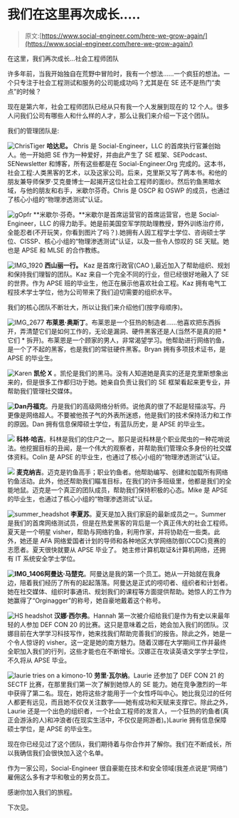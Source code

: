 # 我们在这里再次成长.....

> 原文:[https://www.social-engineer.com/here-we-grow-again/](https://www.social-engineer.com/here-we-grow-again/)

在这里，我们再次成长…社会工程师团队

许多年前，当我开始独自在荒野中冒险时，我有一个想法……一个疯狂的想法。一个只专注于社会工程测试和服务的公司能成功吗？尤其是在 SE 还不是热门“卖点”的时候？

现在是第六年，社会工程师团队已经从只有我一个人发展到现在的 12 个人。很多人问我们公司有哪些人和什么样的人才，那么让我们来介绍一下这个团队。

我们的管理团队是:

![ChrisTiger](../Images/570a1b2c0f2802b4e668e167b12b88ca.png) **哈达尼。** Chris 是 Social-Engineer，LLC 的首席执行官兼创始人。他一开始把 SE 作为一种爱好，并由此产生了 SE 框架、SEPodcast、SENewsletter 和博客，所有这些都是在 Social-Engineer.Org 完成的。这本书，社会工程:人类黑客的艺术，以及这家公司。后来，克里斯又写了两本书。和他的朋友兼导师保罗·艾克曼博士一起揭开这位社会工程师的面纱。然后钓鱼黑暗水域，与他的朋友和右手，米歇尔芬奇。Chris 是 OSCP 和 OSWP 的成员，也通过了核心小组的“物理渗透测试”认证。 

![gOpfr](../Images/3ba9e5b0ecde171928095194f7a8e38c.png) **米歇尔·芬奇。**米歇尔是首席运营官的首席运营官，也是 Social-Engineer，LLC 的得力助手。她是前美国空军学院助理教授，野外训练治疗师，全能忍者(不开玩笑，你看到图片了吗？).她拥有人因工程学士学位、咨询硕士学位、CISSP、核心小组的“物理渗透测试”认证，以及一些令人惊叹的 SE 天赋。她也是 APSE 和 MLSE 的合作教练。

![IMG_1920](../Images/41556d2652f23ec41b34a711034273f0.png) **西山丽一行。** Kaz 是首席行政官(CAO ),最近加入了帮助组织、规划和保持我们理智的团队。Kaz 来自一个完全不同的行业，但已经很好地融入了 SE 的世界。作为 APSE 班的毕业生，他正在展示他喜欢社会工程。Kaz 拥有电气工程技术学士学位，他为公司带来了我们迫切需要的组织水平。

我们的核心团队不断壮大，所以让我们来介绍他们(按字母顺序)。

![IMG_2677](../Images/02df216eba6b918ddfe1e5594053e027.png) **布莱恩·奥斯丁**。布莱恩是一个狂热的制造者……他喜欢把东西拆开，弄清楚它们是如何工作的，无论是漏洞、硬件黑客还是人(当然不是真的把 * 它们 * 拆开)。布莱恩是一个顾家的男人，非常渴望学习。他帮助进行网络钓鱼，是一个了不起的黑客，也是我们的常驻硬件黑客。Bryan 拥有多项技术证书，是 APSE 的毕业生。

![Karen](../Images/024ec0d0481f373202d21929d7c9530b.png) **凯伦 X** 。凯伦是我们的黑马。没有人知道她是真实的还是克里斯想象出来的，但是很多工作都归功于她。她亲自负责让我们的 SE 框架看起来更专业，并帮助我们管理社交媒体。

**![Dan](../Images/5f7df64621ed57655e76e9514be4e503.png)丹福克**。丹是我们的高级网络分析师。说他真的很了不起是轻描淡写。丹更像是网络超人。不要被他孩子气的外表所迷惑，他是我们的技术保持活力和工作的原因。Dan 拥有信息保障硕士学位，有蓝队历史，是 APSE 的毕业生。

![](../Images/2803079234633eaa93c8d0e406aafee7.png) **科林·哈吉**。科林是我们的住户之一。那只是说科林是个职业爬虫的一种花哨说法。他挖掘目标的丑闻，是一个伟大的观察者，并帮助我们管理众多身份的社交媒体资料。Colin 是 APSE 的毕业生，也通过了核心小组的“物理渗透测试”认证。

![](../Images/c84b868fbdaeb5d535421050838d94c4.png) **麦克纳吉**。迈克是钓鱼高手；职业钓鱼者。他帮助编写、创建和加载所有网络钓鱼活动。此外，他还帮助我们瞄准目标，在我们的许多班级里，他都是我们的全能地鼠。迈克是一个真正的团队成员，帮助我们保持积极的心态。Mike 是 APSE 的毕业生，也通过了核心小组的“物理渗透测试”认证。

![summer_headshot](../Images/8bba07fbafdb1574ded1fd28d17f85b4.png) **李夏苏**。夏天是加入我们家庭的最新成员之一。Summer 是我们的首席网络测试员，但是在热爱黑客的背后是一个真正伟大的社会工程师。夏天是一个明星 visher，帮助与网络钓鱼，利用作家，并将协助在一些类。此外，她还是 AFA 网络爱国者计划的导师和各种地区大学网络防御(CCDC)竞赛的志愿者。夏天很快就要从 APSE 毕业了。 她主修计算机取证&计算机网络，还拥有 IT 系统安全学士学位。

**![IMG_1406](../Images/1dc8e8c0ce93d48d5a2a1e3b6dcabe08.png)阿曼达·马楚克**。阿曼达是我的第一个员工。她从一开始就在我身边，陪着我们经历了所有的起起落落。阿曼达是正式的唠叨者、组织者和计划者。她在社交媒体、组织时事通讯、规划我们的课程等方面提供帮助。她惊人的工作为她赢得了“Orginagger”的称号，她自豪地戴着这个称号。

![HS headshot](../Images/c631d9f2db8cf38562b26c79f2f1ff2d.png) **汉娜·西尔弗**。Hannah 第一次被介绍给我们是作为有史以来最年轻的人参加 DEF CON 20 的比赛。这只是意味着之后，她会加入我们的团队。汉娜目前在大学学习科技写作，她来找我们帮助完善我们的报告。除此之外，她是一个令人惊讶的 visher。这一定是她的南方魅力。随着汉娜在大学期间工作并最终全职加入我们的行列，这些才能也在不断增长。汉娜正在攻读英语文学学士学位，不久将从 APSE 毕业。

![laurie tries on a kimono-10](../Images/5588850ffa7fc0dd5a1bf74747b0ab59.png) **劳里·瓦尔纳**。Laurie 还参加了 DEF CON 21 的 SECTF 比赛，在那里我们第一次了解到她惊人的 SE 能力。她在竞争激烈的一年中获得了第二名。现在，她将这些才能用于一个女性呼叫中心。她比我见过的任何人都更有远见，而且她不仅仅关注数字——她有成功和天赋来支撑它。除此之外，Laurie 还是一个出色的组织者，一个社会工程师的发言人，一个狂热的钓鱼者(真正会游泳的人)和冲浪者(在现实生活中，不仅仅是网游者)。)Laurie 拥有信息保障硕士学位，是 APSE 的毕业生。

现在你已经见过了这个团队，我们期待着与你合作并了解你。我们在不断成长，所以我确信我们会很快加入这个名单。

作为一家公司，Social-Engineer 很自豪能在技术和安全领域(我差点说是“网络”)雇佣这么多有才华和敬业的男女员工。

感谢你加入我们的旅程。

下次见。